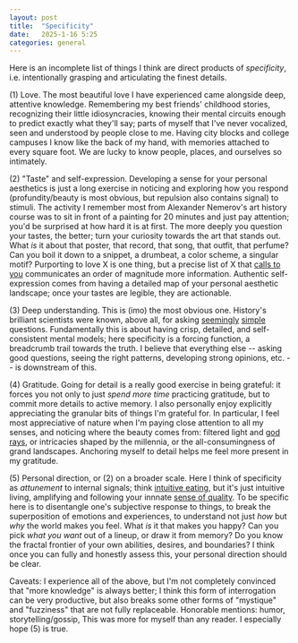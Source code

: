 ```yaml
---
layout: post
title:  "Specificity"
date:   2025-1-16 5:25
categories: general
---
```


Here is an incomplete list of things I think are direct products of *specificity*, i.e. intentionally grasping and articulating the finest details. 

(1) Love. The most beautiful love I have experienced came alongside deep, attentive knowledge. Remembering my best friends' childhood stories, recognizing their little idiosyncracies, knowing their mental circuits enough to predict exactly what they'll say; parts of myself that I've never vocalized, seen and understood by people close to me. Having city blocks and college campuses I know like the back of my hand, with memories attached to every square foot. We are lucky to know people, places, and ourselves so intimately.

(2) "Taste" and self-expression. Developing a sense for your personal aesthetics is just a long exercise in noticing and exploring how you respond (profundity/beauty is most obvious, but repulsion also contains signal) to stimuli. The activity I remember most from Alexander Nemerov's art history course was to sit in front of a painting for 20 minutes and just pay attention; you'd be surprised at how hard it is at first. The more deeply you question your tastes, the better; turn your curiosity towards the art that stands out. What *is* it about that poster, that record, that song, that outfit, that perfume? Can you boil it down to a snippet, a drumbeat, a color scheme, a singular motif?  Purporting to love X is one thing, but a precise list of X that [calls to you](https://www.sarahblaustein.com/the-call-alexander-nemerov-talk.html) communicates an order of magnitude more information. Authentic self-expression comes from having a detailed map of your personal aesthetic landscape; once your tastes are legible, they are actionable.

(3) Deep understanding. This is (imo) the most obvious one. History's brilliant scientists were known, above all, for asking [seemingly](https://en.wikipedia.org/wiki/Surely_You%27re_Joking,_Mr._Feynman!) [simple](https://en.wikipedia.org/wiki/Einstein%27s_thought_experiments) questions. Fundamentally this is about having crisp, detailed, and self-consistent mental models; here specificity is a forcing function, a breadcrumb trail towards the truth. I believe that everything else -- asking good questions, seeing the right patterns, developing strong opinions, etc. -- is downstream of this. 

(4) Gratitude. Going for detail is a really good exercise in being grateful: it forces you not only to just *spend more time* practicing gratitude, but to commit more details to active memory. I also personally enjoy explicitly appreciating the granular bits of things I'm grateful for. In particular, I feel most appreciative of nature when I'm paying close attention to all my senses, and noticing where the beauty comes from: filtered light and [god rays](https://en.wikipedia.org/wiki/Crepuscular_rays), or intricacies shaped by the millennia, or the all-consumingness of grand landscapes. Anchoring myself to detail helps me feel more present in my gratitude.

(5) Personal direction, or (2) on a broader scale. Here I think of specificity as *attunement* to internal signals; think [intuitive eating](https://www.intuitiveeating.org/), but it's just intuitive living, amplifying and following your innnate [sense of quality](https://willhath.substack.com/p/losing-my-mind-in-the-siskiyous). To be specific here is to disentangle one's subjective response to things, to break the superposition of emotions and experiences, to understand not just *how* but *why* the world makes you feel. What *is* it that makes you happy? Can you pick *what you want* out of a lineup, or draw it from memory? Do you know the fractal frontier of your own abilities, desires, and boundaries? I think once you can fully and honestly assess this, your personal direction should be clear.

Caveats: I experience all of the above, but I'm not completely convinced that "more knowledge" is always better; I think this form of interrogation can be very productive, but also breaks some other forms of "mystique" and "fuzziness" that are not fully replaceable. Honorable mentions: humor, storytelling/gossip,  This was more for myself than any reader. I especially hope (5) is true.